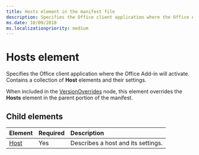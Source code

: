 ```yaml
---
title: Hosts element in the manifest file
description: Specifies the Office client application where the Office Add-in will activate.
ms.date: 10/09/2018
ms.localizationpriority: medium
---
```


# Hosts element

Specifies the Office client application where the Office Add-in will activate. Contains a collection of **Host** elements and their settings. 

When included in the [VersionOverrides](versionoverrides.md) node, this element overrides the **Hosts** element in the parent portion of the manifest. 

## Child elements

|  Element |  Required  |  Description  |
|:-----|:-----|:-----|
|  [Host](host.md)    |  Yes   |  Describes a host and its settings. |
